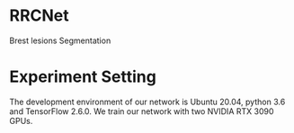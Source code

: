 # RRCNet
Brest lesions Segmentation



# Experiment Setting
The development environment of our network is Ubuntu 20.04, python 3.6 and TensorFlow 2.6.0. We train our network with two NVIDIA RTX 3090 GPUs.
